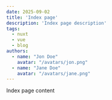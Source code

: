 ```yaml
---
date: 2025-09-02
title: 'Index page'
description: 'Index page description'
tags:
  - nuxt
  - vue
  - blog
authors:
  - name: "Jon Doe"
    avatar: "/avatars/jon.png"
  - name: "Jane Doe"
    avatar: "/avatars/jane.png"
---
```


Index page content
